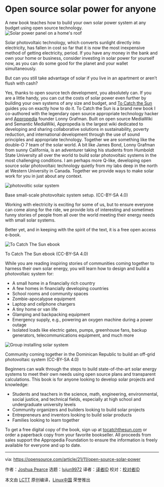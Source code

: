 [#]: subject: "Open source solar power for anyone"
[#]: via: "https://opensource.com/article/21/11/open-source-solar-power"
[#]: author: "Joshua Pearce https://opensource.com/users/jmpearce"
[#]: collector: "lujun9972"
[#]: translator: " "
[#]: reviewer: " "
[#]: publisher: " "
[#]: url: " "

Open source solar power for anyone
======
A new book teaches how to build your own solar power system at any
budget using open source technology.
![Solar power panel on a home's roof][1]

Solar photovoltaic technology, which converts sunlight directly into electricity, has fallen in cost so far that it is now the most inexpensive method of getting electricity, period. If you have any money in the bank and own your home or business, consider investing in solar power for yourself now, as you can do some good for the planet and your wallet simultaneously.

But can you still take advantage of solar if you live in an apartment or aren’t flush with cash?

Yes, thanks to open source tech development, you absolutely can. If you are a little handy, you can cut the costs of solar power even further by building your own systems of any size and budget, and [To Catch the Sun][2] guides you on exactly how to do it. To Catch the Sun is a brand new book I co-authored with the legendary open source appropriate technology hacker and [Appropedia][3] founder Lonny Grafman. Built on open source MediaWiki and Semantic MediaWiki, Appropedia is the largest wiki dedicated to developing and sharing collaborative solutions in sustainability, poverty reduction, and international development through the use of sound principles and appropriate technology. Together we are something like the double-O 7 team of the solar world. A bit like James Bond, Lonny Grafman from sunny California, is an adventurer taking his students from Humboldt State University all over the world to build solar photovoltaic systems in the most challenging conditions. I am perhaps more Q-like, developing open source solar photovoltaic technology quietly from my labs deep in the north at Western University in Canada. Together we provide ways to make solar work for you in just about any context.

![photovoltic solar system][4]

Base small-scale photovoltaic system setup. (CC-BY-SA 4.0)

Working with electricity is exciting for some of us, but to ensure everyone can come along for the ride, we provide lots of interesting and sometimes funny stories of people from all over the world meeting their energy needs with small solar systems.

Better yet, and in keeping with the spirit of the text, it is a free open access e-book.

![To Catch The Sun ebook][5]

To Catch The Sun ebook (CC-BY-SA 4.0)

While you are reading inspiring stories of communities coming together to harness their own solar energy, you will learn how to design and build a photovoltaic system for:

  * A small home in a financially rich country
  * A few homes in financially developing countries
  * School rooms and community spaces
  * Zombie-apocalypse equipment
  * Laptop and cellphone chargers
  * A tiny home or van life
  * Glamping and backpacking equipment
  * Emergency supply, e.g., powering an oxygen machine during a power outage
  * Isolated loads like electric gates, pumps, greenhouse fans, backup generators, telecommunications equipment, and much more



![Group installing solar system][6]

Community coming together in the Dominican Republic to build an off-grid photovoltaic system (CC-BY-SA 4.0)

Beginners can walk through the steps to build state-of-the-art solar energy systems to meet their own needs using open source plans and transparent calculations. This book is for anyone looking to develop solar projects and knowledge:

  * Students and teachers in the science, math, engineering, environmental, social justice, and technical fields, especially at high school and undergraduate university levels
  * Community organizers and builders looking to build solar projects
  * Entrepreneurs and inventors looking to build solar products
  * Families looking to learn together



To get a free digital copy of the book, sign up at [tocatchthesun.com][7] or order a paperback copy from your favorite bookseller. All proceeds from sales support the Appropedia Foundation to ensure the information is freely available for everyone and up to date.

--------------------------------------------------------------------------------

via: https://opensource.com/article/21/11/open-source-solar-power

作者：[Joshua Pearce][a]
选题：[lujun9972][b]
译者：[译者ID](https://github.com/译者ID)
校对：[校对者ID](https://github.com/校对者ID)

本文由 [LCTT](https://github.com/LCTT/TranslateProject) 原创编译，[Linux中国](https://linux.cn/) 荣誉推出

[a]: https://opensource.com/users/jmpearce
[b]: https://github.com/lujun9972
[1]: https://opensource.com/sites/default/files/styles/image-full-size/public/lead-images/giorgio-trovato-unsplash.jpg?itok=9K4sotXS (Solar power panel on a home's roof)
[2]: https://www.appropedia.org/To_Catch_the_Sun
[3]: https://www.appropedia.org/Welcome_to_Appropedia
[4]: https://opensource.com/sites/default/files/photovolticsystem.png
[5]: https://opensource.com/sites/default/files/tocatchthesunebook.png
[6]: https://opensource.com/sites/default/files/system-in-dominican-republic.png
[7]: https://tocatchthesun.com/
